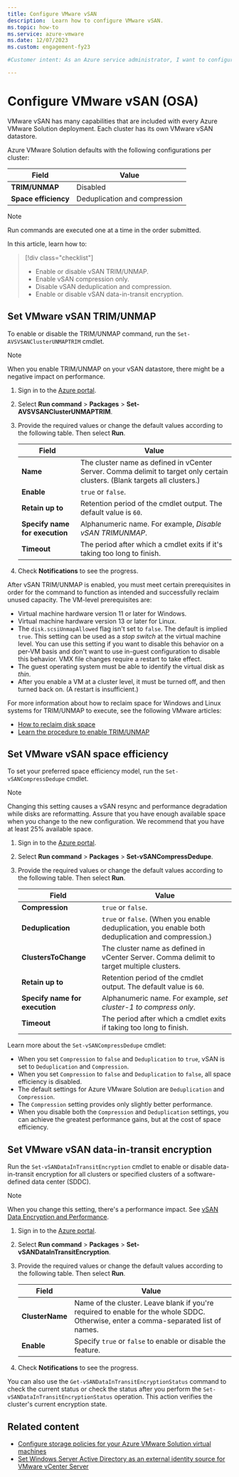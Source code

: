 ```yaml
---
title: Configure VMware vSAN
description:  Learn how to configure VMware vSAN.
ms.topic: how-to
ms.service: azure-vmware
ms.date: 12/07/2023
ms.custom: engagement-fy23

#Customer intent: As an Azure service administrator, I want to configure VMware vSAN.

---
```


# Configure VMware vSAN (OSA)

VMware vSAN has many capabilities that are included with every Azure VMware Solution deployment. Each cluster has its own VMware vSAN datastore.

Azure VMware Solution defaults with the following configurations per cluster:

   | Field | Value |
   | --- | --- |
   | **TRIM/UNMAP** | Disabled |
   | **Space efficiency** | Deduplication and compression |

> [!NOTE]
> Run commands are executed one at a time in the order submitted.

In this article, learn how to:

> [!div class="checklist"]
> * Enable or disable vSAN TRIM/UNMAP.
> * Enable vSAN compression only.
> * Disable vSAN deduplication and compression.
> * Enable or disable vSAN data-in-transit encryption.

## Set VMware vSAN TRIM/UNMAP

To enable or disable the TRIM/UNMAP command, run the `Set-AVSVSANClusterUNMAPTRIM` cmdlet.

> [!NOTE]
> When you enable TRIM/UNMAP on your vSAN datastore, there might be a negative impact on performance.

1. Sign in to the [Azure portal](https://portal.azure.com).

1. Select **Run command** > **Packages** > **Set-AVSVSANClusterUNMAPTRIM**.

1. Provide the required values or change the default values according to the following table. Then select **Run**.

   | Field | Value |
   | --- | --- |
   | **Name**  | The cluster name as defined in vCenter Server. Comma delimit to target only certain clusters. (Blank targets all clusters.) |
   | **Enable**  | `true` or `false`. |
   | **Retain up to**  | Retention period of the cmdlet output. The default value is `60`.  |
   | **Specify name for execution**  | Alphanumeric name. For example, *Disable vSAN TRIMUNMAP*.  |
   | **Timeout**  |  The period after which a cmdlet exits if it's taking too long to finish.  |

1. Check **Notifications** to see the progress.

After vSAN TRIM/UNMAP is enabled, you must meet certain prerequisites in order for the command to function as intended and successfully reclaim unused capacity. The VM-level prerequisites are:

- Virtual machine hardware version 11 or later for Windows.
- Virtual machine hardware version 13 or later for Linux.
- The `disk.scsiUnmapAllowed` flag isn't set to `false`. The default is implied `true`. This setting can be used as a *stop switch* at the virtual machine level. You can use this setting if you want to disable this behavior on a per-VM basis and don't want to use in-guest configuration to disable this behavior. VMX file changes require a restart to take effect.
- The guest operating system must be able to identify the virtual disk as *thin*.
- After you enable a VM at a cluster level, it must be turned off, and then turned back on. (A restart is insufficient.)

For more information about how to reclaim space for Windows and Linux systems for TRIM/UNMAP to execute, see the following VMware articles:
- [How to reclaim disk space](https://knowledge.broadcom.com/external/article/340005/reclaiming-disk-space-from-thin-provisio.html)
- [Learn the procedure to enable TRIM/UNMAP](https://knowledge.broadcom.com/external/article/326595/procedure-to-enable-trimunmap.html)

## Set VMware vSAN space efficiency

To set your preferred space efficiency model, run the `Set-vSANCompressDedupe` cmdlet.

> [!NOTE]
> Changing this setting causes a vSAN resync and performance degradation while disks are reformatting.
> Assure that you have enough available space when you change to the new configuration. We recommend that you have at least 25% available space.

1. Sign in to the [Azure portal](https://portal.azure.com).

1. Select **Run command** > **Packages** > **Set-vSANCompressDedupe**.

1. Provide the required values or change the default values according to the following table. Then select **Run**.

   | Field | Value |
   | --- | --- |
   | **Compression**  | `true` or `false`. |
   | **Deduplication**  | `true` or `false`. (When you enable deduplication, you enable both deduplication and compression.) |
   | **ClustersToChange**  | The cluster name as defined in vCenter Server. Comma delimit to target multiple clusters. |
   | **Retain up to**  | Retention period of the cmdlet output. The default value is `60`.  |
   | **Specify name for execution**  | Alphanumeric name. For example, *set cluster-1 to compress only*.  |
   | **Timeout**  |  The period after which a cmdlet exits if taking too long to finish.  |

Learn more about the `Set-vSANCompressDedupe` cmdlet:

- When you set `Compression` to `false` and `Deduplication` to `true`, vSAN is set to `Deduplication` and `Compression`.
- When you set `Compression` to `false` and `Deduplication` to `false`, all space efficiency is disabled.
- The default settings for Azure VMware Solution are `Deduplication` and `Compression`.
- The `Compression` setting provides only slightly better performance.
- When you disable both the `Compression` and `Deduplication` settings, you can achieve the greatest performance gains, but at the cost of space efficiency.

## Set VMware vSAN data-in-transit encryption

Run the `Set-vSANDataInTransitEncryption` cmdlet to enable or disable data-in-transit encryption for all clusters or specified clusters of a software-defined data center (SDDC).

   > [!NOTE]
   > When you change this setting, there's a performance impact. See [vSAN Data Encryption and Performance](https://blogs.vmware.com/virtualblocks/2021/08/12/storageminute-vsan-data-encryption-performance/).

1. Sign in to the [Azure portal](https://portal.azure.com).

1. Select **Run command** > **Packages** > **Set-vSANDataInTransitEncryption**.

1. Provide the required values or change the default values according to the following table. Then select **Run**.

   | Field | Value |
   | --- | --- |
   | **ClusterName**  | Name of the cluster. Leave blank if you're required to enable for the whole SDDC. Otherwise, enter a comma-separated list of names. |
   | **Enable**  |  Specify `true` or `false` to enable or disable the feature.

1. Check **Notifications** to see the progress.

You can also use the `Get-vSANDataInTransitEncryptionStatus` command to check the current status or check the status after you perform the `Set-vSANDataInTransitEncryptionStatus` operation. This action verifies the cluster's current encryption state.

## Related content

- [Configure storage policies for your Azure VMware Solution virtual machines](configure-storage-policy.md)
- [Set Windows Server Active Directory as an external identity source for VMware vCenter Server](configure-identity-source-vcenter.md)
